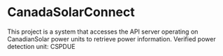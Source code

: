 # CanadaSolarConnect
This project is a system that accesses the API server operating on CanadianSolar power units to retrieve power information. Verified power detection unit: CSPDUE
